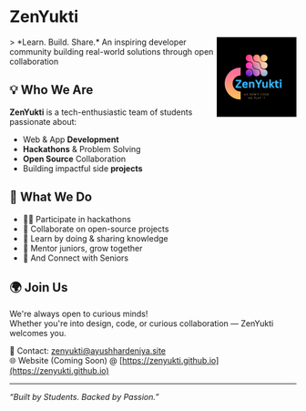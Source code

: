 # ZenYukti

<img src="/assets/ZenYukti Logo.png" alt="ZenYukti Logo" align="right" height="140" />
> *Learn. Build. Share.*  
An inspiring developer community building real-world solutions through open collaboration

## 💡 Who We Are

**ZenYukti** is a tech-enthusiastic team of students passionate about:
- Web & App **Development**
- **Hackathons** & Problem Solving
- **Open Source** Collaboration
- Building impactful side **projects**

## 🚀 What We Do

- 👨‍💻 Participate in hackathons
- 🤝 Collaborate on open-source projects
- 🧠 Learn by doing & sharing knowledge
- 🌱 Mentor juniors, grow together
- 🤝 And Connect with Seniors

## 🌍 Join Us

We're always open to curious minds!  
Whether you're into design, code, or curious collaboration — ZenYukti welcomes you.

📩 Contact: [zenyukti@ayushhardeniya.site](mailto:zenyukti@ayushhardeniya.site)  
🌐 Website (Coming Soon) @ [https://zenyukti.github.io](https://zenyukti.github.io)

---
*“Built by Students. Backed by Passion.”*
